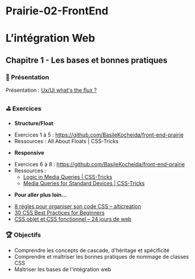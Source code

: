 # Prairie-02-FrontEnd

# L’intégration Web   
## Chapitre 1 - Les bases et bonnes pratiques  

### 🎦 Présentation  
	
Présentation : [Ux/Ui what's the flux ?](https://docs.google.com/presentation/d/1gl-CLu1Y5OLU65_39xFNlYtsh1x-7-Ciey0ShbeClAg/edit#slide=id.p)  

### ⛳ Exercices   
- **Structure/Float**  
* Exercices 1 à 5 : https://github.com/BasileKocheida/front-end-prairie
* Ressources : All About Floats | CSS-Tricks  
- **Responsive**  
* Exercices 6 à 8 : https://github.com/BasileKocheida/front-end-prairie
* Ressources :
    * [Logic in Media Queries | CSS-Tricks](https://css-tricks.com/logic-in-media-queries/)  
    * [Media Queries for Standard Devices | CSS-Tricks](https://css-tricks.com/snippets/css/media-queries-for-standard-devices/)
- **Pour aller plus loin...**  
* [8 règles pour organiser son code CSS – alticreation  ](https://www.alticreation.com/8-regles-organiser-code-css/)
* [30 CSS Best Practices for Beginners  ](https://code.tutsplus.com/tutorials/30-css-best-practices-for-beginners--net-6741)
* [CSS objet et CSS fonctionnel – 24 jours de web  ](https://www.24joursdeweb.fr/2018/css-objet-et-css-fonctionnel/)

### 🏆 Objectifs
* Comprendre les concepts de cascade, d'héritage et spécificité  
* Comprendre et maîtriser les bonnes pratiques de nommage de classes CSS  
* Maîtriser les bases de l'intégration web  
